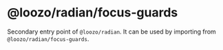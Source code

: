 # @loozo/radian/focus-guards

Secondary entry point of `@loozo/radian`. It can be used by importing from `@loozo/radian/focus-guards`.
